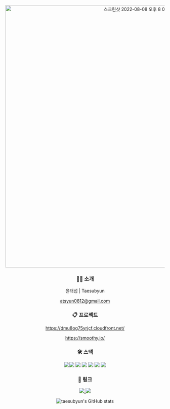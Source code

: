 <div align="center">
<img width="829" alt="스크린샷 2022-08-08 오후 8 02 35" src="https://user-images.githubusercontent.com/72742121/183403828-6acb820a-75d2-4a5c-bd5f-73fe68950df3.png">
<h3>🙋🏻‍ 소개</h3>

윤태섭 | Taesubyun

atsyun0812@gmail.com

<h3>📋 프로젝트</h3>

https://dmu8og75yrjcf.cloudfront.net/ 
  
https://smoothy.io/ 

<h3>🛠 스택</h3>
  
<img src="https://img.shields.io/badge/NEXT.js-000000?style=for-the-badge&logo=Next.js&logoColor=white"><img src="https://img.shields.io/badge/React-61DAFB?style=for-the-badge&logo=React&logoColor=white">
<img src="https://img.shields.io/badge/CSS3-1572B6?style=for-the-badge&logo=CSS3&logoColor=white">
<img src="https://img.shields.io/badge/ReactNative-4479A1?style=for-the-badge&logo=React-native&logoColor=white">
<img src="https://img.shields.io/badge/JavaScript-F7DF1E?style=for-the-badge&logo=JavaScript&logoColor=white">
<img src="https://img.shields.io/badge/node.js-339933?style=for-the-badge&logo=Node.js&logoColor=white">
<img src="https://img.shields.io/badge/mysql-4479A1?style=for-the-badge&logo=mysql&logoColor=white">


<h3>🔗 링크</h3>

<a href="https://www.notion.so/5161fa19243c49438c4887308face160" target="_blank"><img src="https://img.shields.io/badge/Notion-%23000000.svg?style=for-the-badge&logo=notion&logoColor=white"/>
<a href="http://www.linkedin.com/in/taesub-yun-51baa9220" target="_blank"><img src="https://img.shields.io/badge/linkedin-%230077B5.svg?style=for-the-badge&logo=linkedin&logoColor=white"/></a>
  
  ![taesubyun's GitHub stats](https://github-readme-stats.vercel.app/api?username=taesubyun&show_icons=true&theme=codeSTACKr_icons=true)
 
  </div>
  

